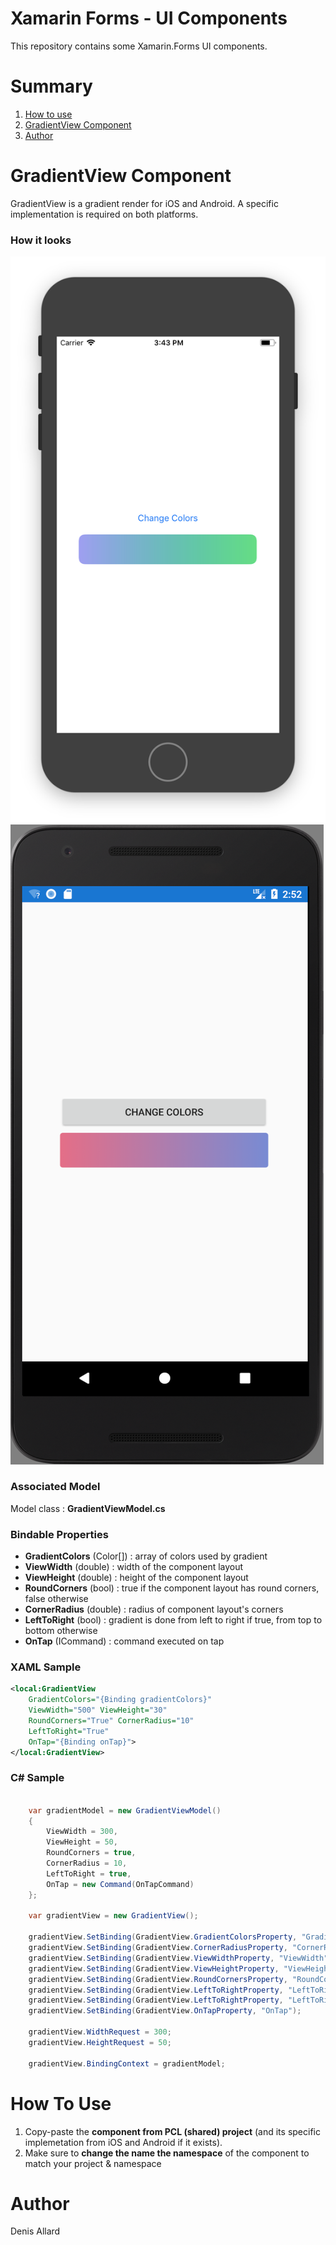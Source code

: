 # Xamarin Forms - UI Components

This repository contains some Xamarin.Forms UI components.

# Summary

1. [How to use](#how-to-use)
2. [GradientView Component](#gradientview-component)
3. [Author](#author)

# GradientView Component

GradientView is a gradient render for iOS and Android.
A specific implementation is required on both platforms.

### How it looks

![screenshot](https://github.com/allarddenis/xamarin-forms-ui-components/blob/master/screenshots/GradientView-IOS.png "gradientview-ios")
![screenshot](https://github.com/allarddenis/xamarin-forms-ui-components/blob/master/screenshots/GradientView-ANDROID.png "gradientview-android")

### Associated Model

Model class : __GradientViewModel.cs__

### Bindable Properties

* __GradientColors__ (Color[]) : array of colors used by gradient
* __ViewWidth__ (double) : width of the component layout
* __ViewHeight__ (double) : height of the component layout
* __RoundCorners__ (bool) : true if the component layout has round corners, false otherwise
* __CornerRadius__ (double) : radius of component layout's corners
* __LeftToRight__ (bool) : gradient is done from left to right if true, from top to bottom otherwise
* __OnTap__ (ICommand) : command executed on tap

### XAML Sample

```xml
<local:GradientView 
    GradientColors="{Binding gradientColors}" 
    ViewWidth="500" ViewHeight="30"
    RoundCorners="True" CornerRadius="10"
    LeftToRight="True"
    OnTap="{Binding onTap}">
</local:GradientView>
```

### C# Sample

```csharp

    var gradientModel = new GradientViewModel()
    {
        ViewWidth = 300,
        ViewHeight = 50,
        RoundCorners = true,
        CornerRadius = 10,
        LeftToRight = true,
        OnTap = new Command(OnTapCommand)
    };

    var gradientView = new GradientView();

    gradientView.SetBinding(GradientView.GradientColorsProperty, "GradientColors");
    gradientView.SetBinding(GradientView.CornerRadiusProperty, "CornerRadius");
    gradientView.SetBinding(GradientView.ViewWidthProperty, "ViewWidth");
    gradientView.SetBinding(GradientView.ViewHeightProperty, "ViewHeight");
    gradientView.SetBinding(GradientView.RoundCornersProperty, "RoundCorners");
    gradientView.SetBinding(GradientView.LeftToRightProperty, "LeftToRight");
    gradientView.SetBinding(GradientView.LeftToRightProperty, "LeftToRight");
    gradientView.SetBinding(GradientView.OnTapProperty, "OnTap");

    gradientView.WidthRequest = 300;
    gradientView.HeightRequest = 50;

    gradientView.BindingContext = gradientModel;

```


# How To Use

1. Copy-paste the __component from PCL (shared) project__ (and its specific implemetation from iOS and Android if it exists).
2. Make sure to __change the name the namespace__ of the component to match your project & namespace

# Author

Denis Allard